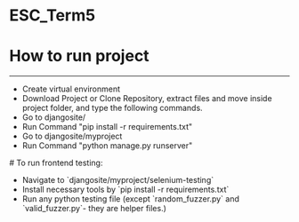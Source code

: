 # ESC_Term5

# How to run project
<hr>
<ul>
<li>Create virtual environment</li>
<li>Download Project or Clone Repository, extract files and move inside project folder, and type the following commands.</li>
<li>Go to djangosite/</li>
<li>Run Command "pip install -r requirements.txt"</li>
<li>Go to djangosite/myproject</li>
<li>Run Command "python manage.py runserver"</li>
</ul>
# To run frontend testing:
<ul>
<li>Navigate to `djangosite/myproject/selenium-testing`</li>
<li>Install necessary tools by `pip install -r requirements.txt`</li>
<li>Run any python testing file (except `random_fuzzer.py` and `valid_fuzzer.py`- they are helper files.)</li>
<ul>

